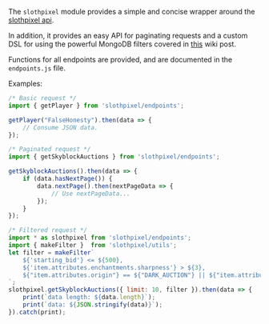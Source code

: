 The `slothpixel` module provides a simple and concise wrapper around the [slothpixel api](https://docs.slothpixel.me/).

In addition, it provides an easy API for paginating requests and a custom DSL for using the powerful
MongoDB filters covered in [this](https://github.com/slothpixel/core/wiki/Using-MongoDB-filters-with-the-Slothpixel-API) wiki post.

Functions for all endpoints are provided, and are documented in the `endpoints.js` file.

Examples:
```js
/* Basic request */
import { getPlayer } from 'slothpixel/endpoints';

getPlayer("FalseHonesty").then(data => {
    // Consume JSON data.
});
```

```js
/* Paginated request */
import { getSkyblockAuctions } from 'slothpixel/endpoints';

getSkyblockAuctions().then(data => {
    if (data.hasNextPage()) {
        data.nextPage().then(nextPageData => {
            // Use nextPageData...        
        });    
    }
});
```


```js
/* Filtered request */
import * as slothpixel from 'slothpixel/endpoints';
import { makeFilter }  from 'slothpixel/utils';
let filter = makeFilter`
    ${'starting_bid'} <= ${500},
    ${'item.attributes.enchantments.sharpness'} > ${3},
    ${"item.attributes.origin"} == ${"DARK_AUCTION"} || ${"item.attributes.origin"} == ${"SHOP_PURCHASE"}
`;
slothpixel.getSkyblockAuctions({ limit: 10, filter }).then(data => {
    print(`data length: ${data.length}`);
    print(`data: ${JSON.stringify(data)}`);
}).catch(print);
```